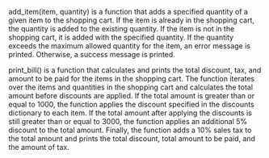  

add_item(item, quantity) is a function that adds a specified quantity of a given item to the shopping cart. 
If the item is already in the shopping cart, the quantity is added to the existing quantity. If the item is not in the shopping cart, 
it is added with the specified quantity. 
If the quantity exceeds the maximum allowed quantity for the item, an error message is printed. Otherwise, a success message is printed.



print_bill() is a function that calculates and prints the total discount, tax, and amount to be paid for the items in the shopping cart. 
The function iterates over the items and quantities in the shopping cart and calculates the total amount before discounts are applied. 
If the total amount is greater than or equal to 1000, the function applies the discount specified in the discounts dictionary to each item. 
If the total amount after applying the discounts is still greater than or equal to 3000, the function applies an additional 5% discount to the total amount. 
Finally, the function adds a 10% sales tax to the total amount and prints the total discount, total amount to be paid, and the amount of tax.
